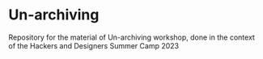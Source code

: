 # Un-archiving
Repository for the material of Un-archiving workshop, done in the context of the Hackers and Designers Summer Camp 2023
